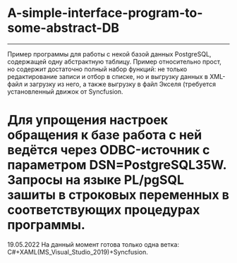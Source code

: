 # A-simple-interface-program-to-some-abstract-DB
-------------
Пример программы для работы с некой базой данных PostgreSQL, содержащей одну абстрактную таблицу. Пример относительно прост, но содержит достаточно полный набор функций: не только редактирование записи и отбор в списке, но и выгрузку данных в XML-файл и загрузку из него, а также выгрузку в файл Экселя (требуется установленный движок от Syncfusion.

Для упрощения настроек обращения к базе работа с ней ведётся через ODBC-источник с параметром DSN=PostgreSQL35W. Запросы на языке PL/pgSQL зашиты в строковых переменных в соответствующих процедурах программы. 
===================================================================================================

19.05.2022  На данный момент готова только одна ветка: C#+XAML(MS_Visual_Studio_2019)+Syncfusion.
